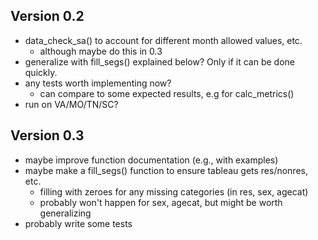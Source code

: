 
## Version 0.2

- data_check_sa() to account for different month allowed values, etc.
    + although maybe do this in 0.3
- generalize with fill_segs() explained below? Only if it can be done quickly.
- any tests worth implementing now?
    + can compare to some expected results, e.g for calc_metrics()
- run on VA/MO/TN/SC?

## Version 0.3

- maybe improve function documentation (e.g., with examples)
- maybe make a fill_segs() function to ensure tableau gets res/nonres, etc.
    + filling with zeroes for any missing categories (in res, sex, agecat)
    + probably won't happen for sex, agecat, but might be worth generalizing
- probably write some tests
